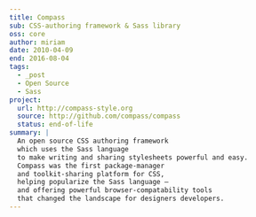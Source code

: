 ```yaml
---
title: Compass
sub: CSS-authoring framework & Sass library
oss: core
author: miriam
date: 2010-04-09
end: 2016-08-04
tags:
  - _post
  - Open Source
  - Sass
project:
  url: http://compass-style.org
  source: http://github.com/compass/compass
  status: end-of-life
summary: |
  An open source CSS authoring framework
  which uses the Sass language
  to make writing and sharing stylesheets powerful and easy.
  Compass was the first package-manager
  and toolkit-sharing platform for CSS,
  helping popularize the Sass language –
  and offering powerful browser-compatability tools
  that changed the landscape for designers developers.
---
```

